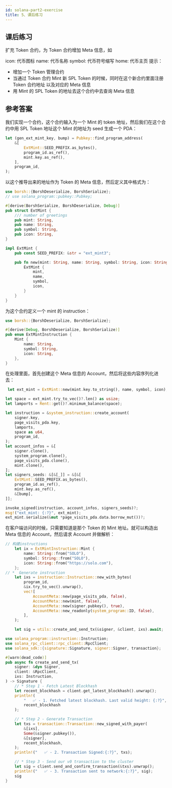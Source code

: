 ```yaml
---
id: solana-part2-exercise
title: 5、课后练习
---
```


## 课后练习

扩充 Token 合约，为 Token 合约增加 Meta 信息，如

icon: 代币图标
name: 代币名称
symbol: 代币符号缩写
home: 代币主页
提示：

-   增加一个 Token 管理合约
-   当通过 Token 合约 Mint 新 SPL Token 的时候，同时在这个新合约里面注册 Token 合约地址 以及对应的 Meta 信息
-   用 Mint 的 SPL Token 的地址去这个合约中去查询 Meta 信息

## 参考答案

我们实现一个合约，这个合约输入为一个 Mint 的 token 地址，然后我们在这个合约中用 SPL Token 地址这个 Mint 的地址为 seed 生成一个 PDA：

```rust title="solana-program-part2/mint-token-info/program/src/processor.rs"
let (gen_ext_mint_key, bump) = Pubkey::find_program_address(
    &[
        ExtMint::SEED_PREFIX.as_bytes(),
        program_id.as_ref(),
        mint.key.as_ref(),
    ],
    program_id,
);
```

以这个推导出来的地址作为 Token 的 Meta 信息，然后定义其中格式为：

```rs title="solana-program-part2/mint-token-info/program/src/state.rs"
use borsh::{BorshDeserialize, BorshSerialize};
// use solana_program::pubkey::Pubkey;

#[derive(BorshSerialize, BorshDeserialize, Debug)]
pub struct ExtMint {
    /// number of greetings
    pub mint: String,
    pub name: String,
    pub symbol: String,
    pub icon: String,
}

impl ExtMint {
    pub const SEED_PREFIX: &str = "ext_mint3";

    pub fn new(mint: String, name: String, symbol: String, icon: String) -> ExtMint {
        ExtMint {
            mint,
            name,
            symbol,
            icon,
        }
    }
}
```

为这个合约定义一个 mint 的 instruction：

```rs title="solana-program-part2/mint-token-info/program/src/instruction.rs"
use borsh::{BorshDeserialize, BorshSerialize};

#[derive(Debug, BorshDeserialize, BorshSerialize)]
pub enum ExtMintInstruction {
    Mint {
        name: String,
        symbol: String,
        icon: String,
    },
}

```

在处理里面，首先创建这个 Meta 信息的 Account，然后将这些内容序列化进去：

```rs
 let ext_mint = ExtMint::new(mint.key.to_string(), name, symbol, icon);

let space = ext_mint.try_to_vec()?.len() as usize;
let lamports = Rent::get()?.minimum_balance(space);

let instruction = &system_instruction::create_account(
    signer.key,
    page_visits_pda.key,
    lamports,
    space as u64,
    program_id,
);
let account_infos = &[
    signer.clone(),
    system_program.clone(),
    page_visits_pda.clone(),
    mint.clone(),
];
let signers_seeds: &[&[_]] = &[&[
    ExtMint::SEED_PREFIX.as_bytes(),
    program_id.as_ref(),
    mint.key.as_ref(),
    &[bump],
]];

invoke_signed(instruction, account_infos, signers_seeds)?;
msg!("ext_mint: {:?}", ext_mint);
ext_mint.serialize(&mut *page_visits_pda.data.borrow_mut())?;
```

在客户端访问的时候，只需要知道是那个 Token 的 Mint 地址。就可以构造出 Meta 信息的 Account，然后请求 Account 并做解析：

```rs title="solana-program-part2/mint-token-info/cli/src/main.rs"
// 构建instructions
    let ix = ExtMintInstruction::Mint {
        name: String::from("SOLO"),
        symbol: String::from("SOLO"),
        icon: String::from("https://solo.com"),
    };
// *  Generate instruction
    let ixs = instruction::Instruction::new_with_bytes(
        program_id,
        &ix.try_to_vec().unwrap(),
        vec![
            AccountMeta::new(page_visits_pda, false),
            AccountMeta::new(mint, false),
            AccountMeta::new(signer.pubkey(), true),
            AccountMeta::new_readonly(system_program::ID, false),
        ],
    );

    let sig = utils::create_and_send_tx(&signer, &client, ixs).await;
```

```rs title="solana-program-part2/mint-token-info/native/cli/src/utils.rs"
use solana_program::instruction::Instruction;
use solana_rpc_client::rpc_client::RpcClient;
use solana_sdk::{signature::Signature, signer::Signer, transaction};

#[warn(dead_code)]
pub async fn create_and_send_tx(
    signer: &dyn Signer,
    client: &RpcClient,
    ixs: Instruction,
) -> Signature {
    // * Step 1 - Fetch Latest Blockhash
    let recent_blockhash = client.get_latest_blockhash().unwrap();
    println!(
        "   ✅ - 1. Fetched latest blockhash. Last valid height: {:?}",
        recent_blockhash
    );

    // * Step 2 - Generate Transaction
    let txs = transaction::Transaction::new_signed_with_payer(
        &[ixs],
        Some(&signer.pubkey()),
        &[signer],
        recent_blockhash,
    );
    println!("   ✅ - 2. Transaction Signed:{:?}", txs);

    // * Step 3 - Send our v0 transaction to the cluster
    let sig = client.send_and_confirm_transaction(&txs).unwrap();
    println!("   ✅ - 3. Transaction sent to network:{:?}", sig);
    sig
}

```
